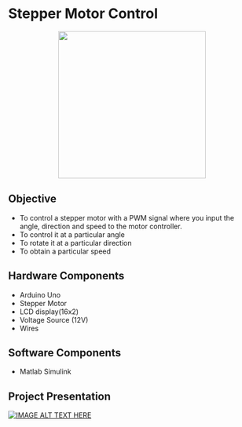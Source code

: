 # Stepper Motor Control
<div align=center> <img src="https://cdn-reichelt.de/bilder/web/xxl_ws/A300/ACT_17HS5415P1X6.png" width=300></div>

## Objective
* To control a stepper motor with a PWM signal where you input the angle, direction and speed to the motor controller. 
* To control it at a particular angle 
* To rotate it at a particular direction
* To obtain a particular speed

## Hardware Components
* Arduino Uno
* Stepper Motor
* LCD display(16x2)
* Voltage Source (12V)
* Wires

## Software Components
* Matlab Simulink

## Project Presentation
[![IMAGE ALT TEXT HERE](https://img.youtube.com/vi/pNNa1WVyQbw/0.jpg)](https://www.youtube.com/watch?v=pNNa1WVyQbw)
